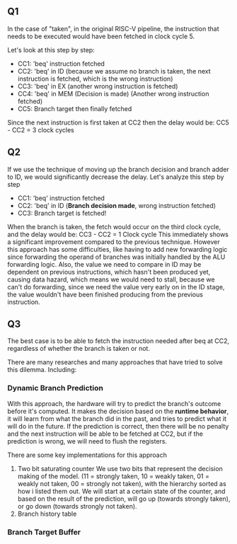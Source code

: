 
## Q1

In the case of "taken",  in the original RISC-V pipeline, the instruction that needs to be executed would have been fetched in clock cycle 5.

Let's look at this step by step:

- CC1: 'beq' instruction fetched
- CC2: 'beq' in ID (because we assume no branch is taken, the next instruction is fetched, which is the wrong instruction)
- CC3: 'beq' in EX (another wrong instruction is fetched)
- CC4: 'beq' in MEM (Decision is made) (Another wrong instruction fetched)
- CC5: Branch target then finally fetched

Since the next instruction is first taken at CC2 then the delay would be:
CC5 - CC2 = 3 clock cycles

## Q2

If we use the technique of moving up the branch decision and branch adder to ID, we would significantly decrease the delay. Let's analyze this step by step

- CC1: 'beq' instruction fetched
- CC2: 'beq' in ID (**Branch decision made**, wrong instruction fetched)
- CC3: Branch target is fetched!

When the branch is taken, the fetch would occur on the third clock cycle, and the delay would be:
CC3 - CC2 = 1 Clock cycle
This immediately shows a significant improvement compared to the previous technique. However this approach has some difficulties, like having to add new forwarding logic since forwarding the operand of branches was initially handled by the ALU forwarding logic.
Also, the value we need to compare in ID may be dependent on previous instructions, which hasn't been produced yet, causing data hazard, which means we would need to stall, because we can't do forwarding, since we need the value very early on in the ID stage, the value wouldn't have been finished producing from the previous instruction.


## Q3

The best case is to be able to fetch the instruction needed after beq at CC2, regardless of whether the branch is taken or not.

There are many researches and many approaches that have tried to solve this dilemma.
Including:

### Dynamic Branch Prediction
With this approach, the hardware will try to predict the branch's outcome before it's computed. It makes the decision based on the **runtime behavior**, it will learn from what the branch did in the past, and tries to predict what it will do in the future.
If the prediction is correct, then there will be no penalty and the next instruction will be able to be fetched at CC2, but if the prediction is wrong, we will need to flush the registers. 

There are some key implementations for this approach
1. Two bit saturating counter
	We use two bits that represent the decision making of the model. 
	(11 = strongly taken, 10 = weakly taken, 01 = weakly not taken, 00 = strongly not taken), with the hierarchy sorted as how i listed them out.
	We will start at a certain state of the counter, and based on the result of the prediction, will go up (towards strongly taken), or go down (towards strongly not taken).
2. Branch history table
### Branch Target Buffer

